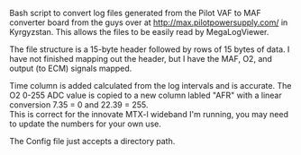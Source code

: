 Bash script to convert log files generated from the Pilot VAF to MAF converter board from the guys over at http://max.pilotpowersupply.com/ in Kyrgyzstan.
This allows the files to be easily read by MegaLogViewer. 

The file structure is a 15-byte header followed by rows of 15 bytes of data. 
I have not finished mapping out the header, but I have the MAF, O2, and output (to ECM) signals mapped.

Time column is added calculated from the log intervals and is accurate. 
The O2 0-255 ADC value is copied to a new column labled "AFR" with a linear conversion 7.35 = 0 and 22.39 = 255.  
This is correct for the innovate MTX-l wideband I'm running, you may need to update the numbers for your own use. 


The Config file just accepts a directory path.
